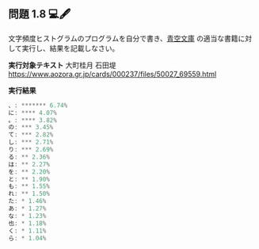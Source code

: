 ## 問題 1.8 💻🖋️

文字頻度ヒストグラムのプログラムを自分で書き、[青空文庫](https://www.aozora.gr.jp/) の適当な書籍に対して実行し、結果を記載しなさい。

**実行対象テキスト**
大町桂月 石田堤
https://www.aozora.gr.jp/cards/000237/files/50027_69559.html

**実行結果**
```js
、: ******* 6.74%
に: **** 4.07%
。: **** 3.82%
の: *** 3.45%
て: *** 2.82%
し: *** 2.71%
り: *** 2.69%
る: ** 2.36%
は: ** 2.27%
を: ** 2.20%
と: ** 1.90%
も: ** 1.55%
れ: ** 1.50%
た: * 1.46%
あ: * 1.27%
な: * 1.23%
也: * 1.18%
く: * 1.11%
ら: * 1.04%
```